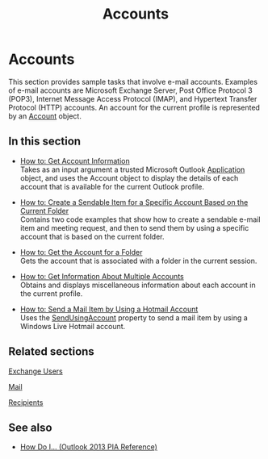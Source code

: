 ﻿---
title: Accounts
TOCTitle: Accounts
ms:assetid: 28df6dbd-4d24-42f3-91c1-fd8b3a4ea722
ms:mtpsurl: https://msdn.microsoft.com/en-us/library/Ff184597(v=office.15)
ms:contentKeyID: 55119790
ms.date: 07/24/2014
mtps_version: v=office.15
---

# Accounts

This section provides sample tasks that involve e-mail accounts. Examples of e-mail accounts are Microsoft Exchange Server, Post Office Protocol 3 (POP3), Internet Message Access Protocol (IMAP), and Hypertext Transfer Protocol (HTTP) accounts. An account for the current profile is represented by an [Account](https://msdn.microsoft.com/en-us/library/bb645103\(v=office.15\)) object.

## In this section

  - [How to: Get Account Information](how-to-get-account-information.md)  
    Takes as an input argument a trusted Microsoft Outlook [Application](https://msdn.microsoft.com/en-us/library/bb646615\(v=office.15\)) object, and uses the Account object to display the details of each account that is available for the current Outlook profile.

  - [How to: Create a Sendable Item for a Specific Account Based on the Current Folder](how-to-create-a-sendable-item-for-a-specific-account-based-on-the-current-folder.md)  
    Contains two code examples that show how to create a sendable e-mail item and meeting request, and then to send them by using a specific account that is based on the current folder.

  - [How to: Get the Account for a Folder](how-to-get-the-account-for-a-folder.md)  
    Gets the account that is associated with a folder in the current session.

  - [How to: Get Information About Multiple Accounts](how-to-get-information-about-multiple-accounts.md)  
    Obtains and displays miscellaneous information about each account in the current profile.

  - [How to: Send a Mail Item by Using a Hotmail Account](how-to-send-a-mail-item-by-using-a-hotmail-account.md)  
    Uses the [SendUsingAccount](https://msdn.microsoft.com/en-us/library/bb623679\(v=office.15\)) property to send a mail item by using a Windows Live Hotmail account.

## Related sections

[Exchange Users](exchange-users.md)

[Mail](mail.md)

[Recipients](recipients.md)

## See also

- [How Do I... (Outlook 2013 PIA Reference)](how-do-i-outlook-2013-pia-reference.md)

